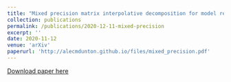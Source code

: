 ```yaml
---
title: "Mixed precision matrix interpolative decomposition for model reduction"
collection: publications
permalink: /publications/2020-12-11-mixed-precision
excerpt: ''
date: 2020-11-12
venue: 'arXiv'
paperurl: 'http://alecmdunton.github.io/files/mixed_precision.pdf'
---
```



[Download paper here](http://alecmdunton.github.io/files/mixed_precision.pdf)

